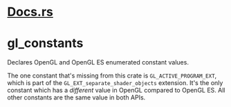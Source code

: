 # [Docs.rs](https://docs.rs/gl_constants)

# gl_constants

Declares OpenGL and OpenGL ES enumerated constant values.

The one constant that's missing from this crate is `GL_ACTIVE_PROGRAM_EXT`,
which is part of the `GL_EXT_separate_shader_objects` extension. It's the only
constant which has a *different* value in OpenGL compared to OpenGL ES. All
other constants are the same value in both APIs.
